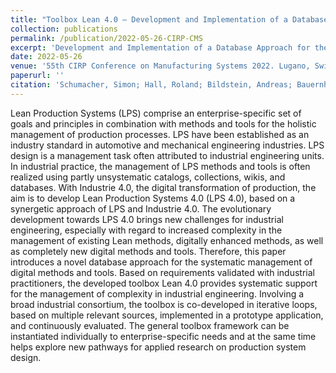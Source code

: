 ```yaml
---
title: "Toolbox Lean 4.0 – Development and Implementation of a Database Approach for the Management of Digital Methods and Tools"
collection: publications
permalink: /publication/2022-05-26-CIRP-CMS
excerpt: 'Development and Implementation of a Database Approach for the Management of Digital Methods and Tools.'
date: 2022-05-26
venue: '55th CIRP Conference on Manufacturing Systems 2022. Lugano, Switzerland'
paperurl: ''
citation: 'Schumacher, Simon; Hall, Roland; Bildstein, Andreas; Bauernhansl, Thomas (2022). &quot;Toolbox Lean 4.0 – Development and Implementation of a Database Approach for the Management of Digital Methods and Tools&quot; <i>Procedia CIRP 107</i> (2022), p. 776-781.'
---
```

Lean Production Systems (LPS) comprise an enterprise-specific set of goals and principles in combination with methods and tools for the holistic management of production processes. LPS have been established as an industry standard in automotive and mechanical engineering industries. LPS design is a management task often attributed to industrial engineering units. In industrial practice, the management of LPS methods and tools is often realized using partly unsystematic catalogs, collections, wikis, and databases. With Industrie 4.0, the digital transformation of production, the aim is to develop Lean Production Systems 4.0 (LPS 4.0), based on a synergetic approach of LPS and Industrie 4.0.
The evolutionary development towards LPS 4.0 brings new challenges for industrial engineering, especially with regard to increased complexity in the management of existing Lean methods, digitally enhanced methods, as well as completely new digital methods and tools. Therefore, this paper introduces a novel database approach for the systematic management of digital methods and tools. Based on requirements validated with industrial practitioners, the developed toolbox Lean 4.0 provides systematic support for the management of complexity in industrial engineering. Involving a broad industrial consortium, the toolbox is co-developed in iterative loops, based on multiple relevant sources, implemented in a prototype application, and continuously evaluated. The general toolbox framework can be instantiated individually to enterprise-specific needs and at the same time helps explore new pathways for applied research on production system design.

